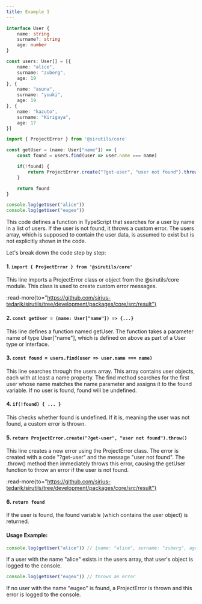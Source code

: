```yaml
---
title: Example 1
---
```


```ts
interface User {
    name: string
    surname?: string
    age: number
}

const users: User[] = [{
    name: "alice",
    surname: "zuberg",
    age: 19
}, {
    name: "asuna",
    surname: "yuuki",
    age: 19
}, {
    name: "kazuto",
    surname: "Kirigaya",
    age: 17
}]
```

```ts
import { ProjectError } from '@sirutils/core'

const getUser = (name: User["name"]) => {
    const found = users.find(user => user.name === name)

    if(!found) {
        return ProjectError.create("?get-user", "user not found").throw()
    }

    return found
}

console.log(getUser("alice"))
console.log(getUser("eugeo"))
```

This code defines a function in TypeScript that searches for a user by name in a list of users. If the user is not found, it throws a custom error. The users array, which is supposed to contain the user data, is assumed to exist but is not explicitly shown in the code.

Let's break down the code step by step:

#### 1. ```import { ProjectError } from '@sirutils/core'```
This line imports a ProjectError class or object from the @sirutils/core module. This class is used to create custom error messages.

:read-more{to="https://github.com/sirius-tedarik/sirutils/tree/development/packages/core/src/result"}

#### 2. ```const getUser = (name: User["name"]) => {...}```
This line defines a function named getUser. The function takes a parameter name of type User["name"], which is defined on above as part of a User type or interface.

#### 3. ```const found = users.find(user => user.name === name)```
This line searches through the users array. This array contains user objects, each with at least a name property. The find method searches for the first user whose name matches the name parameter and assigns it to the found variable. If no user is found, found will be undefined.

#### 4. ```if(!found) { ... }```
This checks whether found is undefined. If it is, meaning the user was not found, a custom error is thrown.

#### 5. ```return ProjectError.create("?get-user", "user not found").throw()```
This line creates a new error using the ProjectError class. The error is created with a code "?get-user" and the message "user not found". The .throw() method then immediately throws this error, causing the getUser function to throw an error if the user is not found.

:read-more{to="https://github.com/sirius-tedarik/sirutils/tree/development/packages/core/src/result"}

#### 6. ```return found```
If the user is found, the found variable (which contains the user object) is returned.

#### Usage Example:
```ts
console.log(getUser("alice")) // {name: "alice", surname: "zuberg", age: 19}
```
If a user with the name "alice" exists in the users array, that user's object is logged to the console.

```ts
console.log(getUser("eugeo")) // throws an error
```
If no user with the name "eugeo" is found, a ProjectError is thrown and this error is logged to the console.